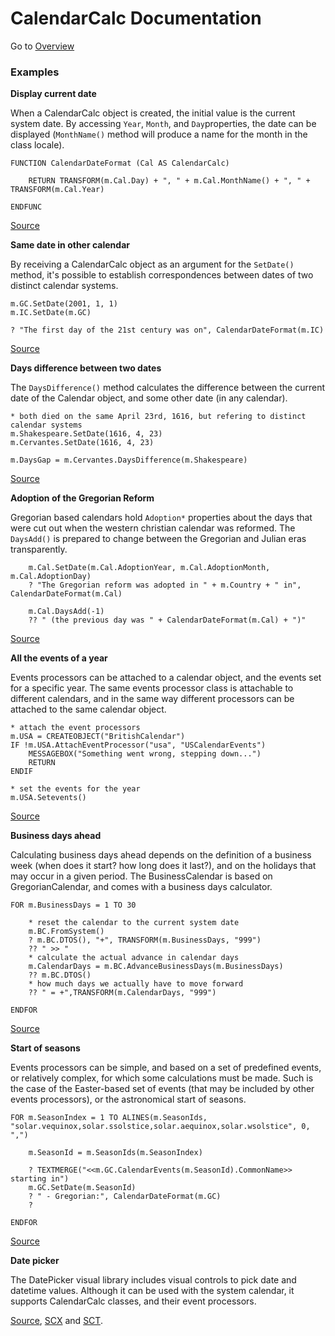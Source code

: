 # CalendarCalc Documentation

Go to [Overview](DOCUMENTATION.md "Overview")

### Examples

**Display current date**

When a CalendarCalc object is created, the initial value is the current system date. By accessing `Year`, `Month`, and `Day`properties, the date can be displayed (`MonthName()` method will produce a name for the month in the class locale). 

```foxpro
FUNCTION CalendarDateFormat (Cal AS CalendarCalc)

	RETURN TRANSFORM(m.Cal.Day) + ", " + m.Cal.MonthName() + ", " + TRANSFORM(m.Cal.Year)

ENDFUNC
```

[Source](examples/displayCurrentDate.prg "Source")


**Same date in other calendar**

By receiving a CalendarCalc object as an argument for the `SetDate()` method, it's possible to establish correspondences between dates of two distinct calendar systems. 

```foxpro
m.GC.SetDate(2001, 1, 1)
m.IC.SetDate(m.GC)

? "The first day of the 21st century was on", CalendarDateFormat(m.IC)
```

[Source](examples/sameDate.prg "Source")

**Days difference between two dates**

The `DaysDifference()` method calculates the difference between the current date of the Calendar object, and some other date (in any calendar).

```foxpro
* both died on the same April 23rd, 1616, but refering to distinct calendar systems
m.Shakespeare.SetDate(1616, 4, 23)
m.Cervantes.SetDate(1616, 4, 23)

m.DaysGap = m.Cervantes.DaysDifference(m.Shakespeare)
```

[Source](examples/daysDifference.prg "Source")

**Adoption of the Gregorian Reform**

Gregorian based calendars hold `Adoption*` properties about the days that were cut out when the western christian calendar was reformed. The `DaysAdd()` is prepared to change between the Gregorian and Julian eras transparently. 

```foxpro
	m.Cal.SetDate(m.Cal.AdoptionYear, m.Cal.AdoptionMonth, m.Cal.AdoptionDay)
	? "The Gregorian reform was adopted in " + m.Country + " in", CalendarDateFormat(m.Cal)
	
	m.Cal.DaysAdd(-1)
	?? " (the previous day was " + CalendarDateFormat(m.Cal) + ")"
```

[Source](examples/gregorianReform.prg "Source")

**All the events of a year**

Events processors can be attached to a calendar object, and the events set for a specific year. The same events processor class is attachable to different calendars, and in the same way different processors can be attached to the same calendar object.

```foxpro
* attach the event processors
m.USA = CREATEOBJECT("BritishCalendar")
IF !m.USA.AttachEventProcessor("usa", "USCalendarEvents")
	MESSAGEBOX("Something went wrong, stepping down...")
	RETURN
ENDIF

* set the events for the year
m.USA.Setevents()
```

[Source](examples/yearEvents.prg "Source")

**Business days ahead**

Calculating business days ahead depends on the definition of a business week (when does it start? how long does it last?), and on the holidays that may occur in a given period. The BusinessCalendar is based on GregorianCalendar, and comes with a business days calculator.

```foxpro
FOR m.BusinessDays = 1 TO 30

	* reset the calendar to the current system date
	m.BC.FromSystem()
	? m.BC.DTOS(), "+", TRANSFORM(m.BusinessDays, "999")
	?? " >> "
	* calculate the actual advance in calendar days
	m.CalendarDays = m.BC.AdvanceBusinessDays(m.BusinessDays)
	?? m.BC.DTOS()
	* how much days we actually have to move forward
	?? " = +",TRANSFORM(m.CalendarDays, "999")

ENDFOR
```

[Source](examples/businessDays.prg "Source")

**Start of seasons**

Events processors can be simple, and based on a set of predefined events, or relatively complex, for which some calculations must be made. Such is the case of the Easter-based set of events (that may be included by other events processors), or the astronomical start of seasons.

```foxpro
FOR m.SeasonIndex = 1 TO ALINES(m.SeasonIds, "solar.vequinox,solar.ssolstice,solar.aequinox,solar.wsolstice", 0, ",")

	m.SeasonId = m.SeasonIds(m.SeasonIndex)

	? TEXTMERGE("<<m.GC.CalendarEvents(m.SeasonId).CommonName>> starting in")
	m.GC.SetDate(m.SeasonId)
	? " - Gregorian:", CalendarDateFormat(m.GC)
	?

ENDFOR
```

[Source](examples/seasons.prg "Source")

**Date picker**

The DatePicker visual library includes visual controls to pick date and datetime values. Although it can be used with the system calendar, it supports CalendarCalc classes, and their event processors.

[Source](examples/datepicker.sc2 "Source"), [SCX](examples/datepicker.scx) and [SCT](examples/datepicker.sct).
